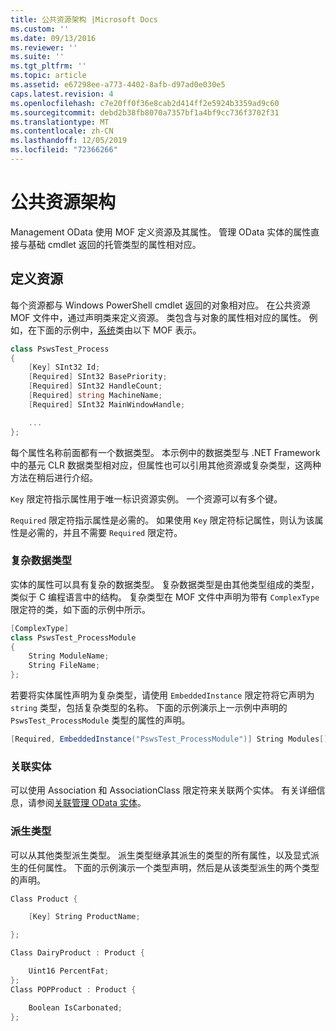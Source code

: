 ```yaml
---
title: 公共资源架构 |Microsoft Docs
ms.custom: ''
ms.date: 09/13/2016
ms.reviewer: ''
ms.suite: ''
ms.tgt_pltfrm: ''
ms.topic: article
ms.assetid: e67298ee-a773-4402-8afb-d97ad0e030e5
caps.latest.revision: 4
ms.openlocfilehash: c7e20ff0f36e8cab2d414ff2e5924b3359ad9c60
ms.sourcegitcommit: debd2b38fb8070a7357bf1a4bf9cc736f3702f31
ms.translationtype: MT
ms.contentlocale: zh-CN
ms.lasthandoff: 12/05/2019
ms.locfileid: "72366266"
---
```

# <a name="public-resource-schema"></a>公共资源架构

Management OData 使用 MOF 定义资源及其属性。 管理 OData 实体的属性直接与基础 cmdlet 返回的托管类型的属性相对应。

## <a name="defining-a-resource"></a>定义资源

每个资源都与 Windows PowerShell cmdlet 返回的对象相对应。 在公共资源 MOF 文件中，通过声明类来定义资源。 类包含与对象的属性相对应的属性。 例如，在下面的示例中，[系统](/dotnet/api/System.Diagnostics.Process)类由以下 MOF 表示。

```csharp
class PswsTest_Process
{
    [Key] SInt32 Id;
    [Required] SInt32 BasePriority;
    [Required] SInt32 HandleCount;
    [Required] string MachineName;
    [Required] SInt32 MainWindowHandle;

    ...
};
```

每个属性名称前面都有一个数据类型。 本示例中的数据类型与 .NET Framework 中的基元 CLR 数据类型相对应，但属性也可以引用其他资源或复杂类型，这两种方法在稍后进行介绍。

`Key` 限定符指示属性用于唯一标识资源实例。 一个资源可以有多个键。

`Required` 限定符指示属性是必需的。 如果使用 `Key` 限定符标记属性，则认为该属性是必需的，并且不需要 `Required` 限定符。

### <a name="complex-data-types"></a>复杂数据类型

实体的属性可以具有复杂的数据类型。 复杂数据类型是由其他类型组成的类型，类似于 C 编程语言中的结构。 复杂类型在 MOF 文件中声明为带有 `ComplexType` 限定符的类，如下面的示例中所示。

```csharp
[ComplexType]
class PswsTest_ProcessModule
{
    String ModuleName;
    String FileName;
};
```

若要将实体属性声明为复杂类型，请使用 `EmbeddedInstance` 限定符将它声明为 `string` 类型，包括复杂类型的名称。 下面的示例演示上一示例中声明的 `PswsTest_ProcessModule` 类型的属性的声明。

```csharp
[Required, EmbeddedInstance("PswsTest_ProcessModule")] String Modules[];
```

### <a name="associating-entities"></a>关联实体

可以使用 Association 和 AssociationClass 限定符来关联两个实体。 有关详细信息，请参阅[关联管理 OData 实体](./associating-management-odata-entities.md)。

### <a name="derived-types"></a>派生类型

可以从其他类型派生类型。 派生类型继承其派生的类型的所有属性，以及显式派生的任何属性。 下面的示例演示一个类型声明，然后是从该类型派生的两个类型的声明。

```csharp
Class Product {

    [Key] String ProductName;

};

Class DairyProduct : Product {

    Uint16 PercentFat;
};
Class POPProduct : Product {

    Boolean IsCarbonated;
};
```